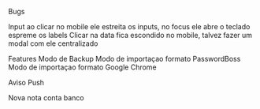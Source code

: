 Bugs

<!-- Se apagar o campo de busca comletamente sem backspace a busca nao atualiza -->

<!-- Ao procurar algum item e edita-lo , volta a busca e o item nao é atualizado. -->

<!-- qdo apagado um item no modo de busca ele nao atualiza na lista, ele so some do local storage data e nao do pass. Se atualizar a pagina ele some -->

<!-- item apagado no modo busca pega o indice da lista pass e nao da lista data, apagando assim o cara errado. Ex: pode se acrescentar id nos indices pra ajeitar -->

Input ao clicar no mobile ele estreita os inputs, no focus ele abre o teclado espreme os labels
Clicar na data fica escondido no mobile, talvez fazer um modal com ele centralizado

Features
Modo de Backup
Modo de importaçao formato PasswordBoss
Modo de importaçao formato Google Chrome

<!-- Nova nota Lembrete com data e aviso por push -->

Aviso Push

<!-- Fazer loading das telas -->

Nova nota conta banco
